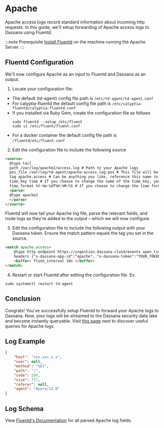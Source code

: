 # Apache

Apache access logs record standard information about incoming http requests. In this guide, we'll setup forwarding of Apache access logs to Dassana using Fluentd.

:::note Prerequisite
[Install Fluentd](https://docs.fluentd.org/installation) on the machine running the Apache Server.
:::

## Fluentd Configuration

We'll now configure Apache as an input to Fluentd and Dassana as an output.

1. Locate your configuration file:

-   The default (td-agent) config file path is `/etc/td-agent/td-agent.conf`
-   For calyptia-fluentd the default config file path is `/etc/calyptia-fluentd/calyptia-fluentd.conf`
-   If you installed via Ruby Gem, create the configuration file as follows
    ```shell
    sudo fluentd --setup /etc/fluent
    sudo vi /etc/fluent/fluent.conf
    ```
-   For a docker container the default config file path is `/fluentd/etc/fluent.conf`

2. Edit the configuration file to include the following source

```html
<source>
  @type tail
  path /var/log/apache2/access.log # Path to your Apache logs
  pos_file /var/log/td-agent/apache-access.log.pos # This file will be created to keep track of the file's inode and position in the file
  tag apache.access # Can be anything you like, reference this name in the output (discussed below)
  time_key time # If you choose to change the name of the time_key, you must configure this as a Dassana custom source
  time_format %Y-%m-%dT%H:%M:%S # If you choose to change the time format, you must configure this as a Dassana custom source
  <parse>
  @type apache2
  </parse>
</source>
```

Fluentd will now tail your Apache log file, parse the relevant fields, and route logs as they're added to the output – which we will now configure.

3. Edit the configuration file to include the following output with your Dassana token. Ensure the match pattern equals the tag you set in the source.

```html
<match apache.access>
    @type http endpoint https://ingestion.dassana.cloud/events open_timeout 2
    headers {"x-dassana-app-id":"apache", "x-dassana-token":"YOUR_TOKEN_HERE"}
    <buffer> flush_interval 10s </buffer>
</match>
```

4. Restart or start Fluentd after editing the configuration file. Ex:

```shell
sudo systemctl restart td-agent
```

## Conclusion

Congrats! You've successfully setup Fluentd to forward your Apache logs to Dassana. Now, your logs will be streamed to the Dassana security data lake and become instantly queryable. Visit [this page](https://docs.dassana.cloud) next to discover useful queries for Apache logs.

## Log Example

```json
{
    "host": "xxx.xxx.x.x",
    "user": null,
    "method": "GET",
    "path": "/",
    "code": 200,
    "size": 777,
    "referer": null,
    "agent": "Opera/12.0"
}
```

## Log Schema

View [Fluentd's Documentation](https://docs.fluentd.org/parser/apache2#regexp-patterns) for all parsed Apache log fields.
